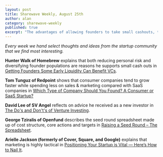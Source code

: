 ```yaml
---
layout: post
title: Sharewave Weekly, August 25th
author: alan
category: sharewave-weekly
published: true
excerpt: "The advantages of allowing founders to take small cashouts, the capital efficiency of consumer vs enterprise companies, a spreadsheet to structure your seed round, and tactical marketing advice in this edition of the Sharewave Weekly."
---
```

*Every week we hand select thoughts and ideas from the startup community that we find most interesting.*

**Hunter Walk of Homebrew** explains that both reducing personal risk and diversifying founder populations are reasons he supports small cash outs in [Getting Founders Some Early Liquidity Can Benefit VCs](http://hunterwalk.com/2014/08/24/getting-founders-some-early-liquidity-can-benefit-vcs/).

**Tom Tunguz of Redpoint** shows that consumer companies tend to grow faster while spending less on sales & marketing compared with SaaS companies in [Which Type of Company Should You Found? A Consumer or SaaS Startup?](http://tomtunguz.com/consumer-saas-capital-efficiency/)

**David Lee of SV Angel** reflects on advice he received as a new investor in [The Do's and Don't's of Venture Investing](http://daslee.me/the-dos-and-donts-of-venture-investing).

**George Tziralis of Openfund** describes the seed round spreadsheet made up of cost structure, core actions and targets in [Raising a Seed Round – The Spreadsheet](http://gtziralis.com/seed-spreadsheet/).

**Arielle Jackson (formerly of Cover, Square, and Google)** explains that marketing is highly tactical in [Positioning Your Startup is Vital — Here’s How to Nail It](http://firstround.com/article/Positioning-Your-Startup-is-Vital-Heres-How-to-Do-It-Right).